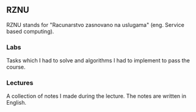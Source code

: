 ﻿## RZNU

RZNU stands for "Racunarstvo zasnovano na uslugama" (eng. Service based computing).

### Labs

Tasks which I had to solve and algorithms I had to implement to pass the course.

### Lectures

A collection of notes I made during the lecture. The notes are written in English.

